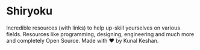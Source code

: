 # Shiryoku

Incredible resources (with links) to help up-skill yourselves on various fields. Resources like programming, designing, engineering and much more and completely Open Source. Made with ♥ by Kunal Keshan.
